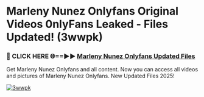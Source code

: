 # Marleny Nunez Onlyfans Original Videos 0nlyFans Leaked - Files Updated! (3wwpk)

<h3>🔴 CLICK HERE 🌐==►► <a href="https://tinyurl.com/x26r9saj" rel="nofollow">Marleny Nunez Onlyfans Updated Files</a></h3>

Get Marleny Nunez Onlyfans and all content. Now you can access all videos and pictures of Marleny Nunez Onlyfans. New Updated Files 2025!

[![3wwpk](https://i.imgur.com/LkgZPqh.gif)](https://tinyurl.com/x26r9saj)
